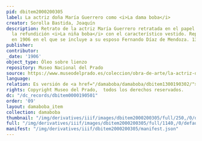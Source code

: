 ```yaml
---
pid: dbitem2000200305
label: La actriz doña María Guerrero como <i>La dama boba</i>
creator: Sorolla Bastida, Joaquín
description: Retrato de la actriz María Guerrero retratada en el papel de Clara en
  la refundición <i>La niña boba</i> con el característico vestido. Repintado y ampliado
  en 1906 en el que se incluye a su esposo Fernando Díaz de Mendoza. 131 x 120,5 cm.
publisher:
contributor:
_date: '1906'
object_type: Óleo sobre lienzo
repository: Museo Nacional del Prado
source: https://www.museodelprado.es/coleccion/obra-de-arte/la-actriz-doa-maria-guerrero-como-la-dama-boba/d14cf38e-41f1-441b-976c-a0be42f09277?searchid=0fb2dfba-745a-a89e-9e2d-f2e3d9909f2c
language:
relation: Es versión de <a href="/damaboba/damaboba/dbitem1300190302/">dbitem1300190302</a> ; se aproxima a <a href="/damaboba/damaboba/dbitem0000190501/">dbitem0000190501</a>
rights: Copyright Museo del Prado,  todos los derechos reservados.
dc: "/dc_records/dbitem0000190501"
order: '09'
layout: damaboba_item
collection: damaboba
thumbnail: "/img/derivatives/iiif/images/dbitem2000200305/full/250,/0/default.jpg"
full: "/img/derivatives/iiif/images/dbitem2000200305/full/1140,/0/default.jpg"
manifest: "/img/derivatives/iiif/dbitem2000200305/manifest.json"
---
```

